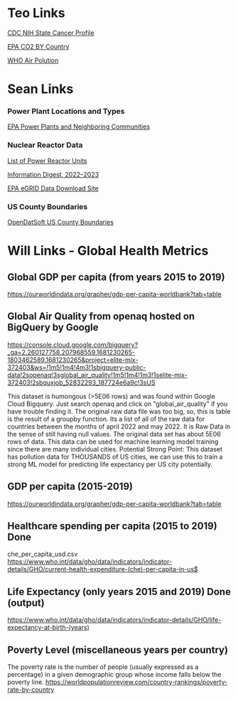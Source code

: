 # Teo Links
[CDC NIH State Cancer Profile](https://statecancerprofiles.cancer.gov/map/map.withimage.php?00&county&001&001&00&0&01&0&1&5&0#results)

[EPA CO2 BY Country](https://www.epa.gov/ghgemissions/global-greenhouse-gas-emissions-data)

[WHO Air Polution](https://www.who.int/data/gho/data/themes/air-pollution)

# Sean Links
### Power Plant Locations and Types
[EPA Power Plants and Neighboring Communities](https://www.epa.gov/power-sector/power-plants-and-neighboring-communities)

### Nuclear Reactor Data
[List of Power Reactor Units](https://www.nrc.gov/reactors/operating/list-power-reactor-units.html)

[Information Digest, 2022–2023](https://www.nrc.gov/reading-rm/doc-collections/nuregs/staff/sr1350/index.html)

[EPA eGRID Data Download Site](https://www.epa.gov/egrid/download-data)

### US County Boundaries
[OpenDatSoft US County Boundaries](https://public.opendatasoft.com/explore/dataset/us-county-boundaries/table/?disjunctive.statefp&disjunctive.countyfp&disjunctive.name&disjunctive.namelsad&disjunctive.stusab&disjunctive.state_name)


# Will Links - Global Health Metrics

## Global GDP per capita (from years 2015 to 2019)
https://ourworldindata.org/grapher/gdp-per-capita-worldbank?tab=table



## Global Air Quality from openaq hosted on BigQuery by Google
https://console.cloud.google.com/bigquery?_ga=2.260127758.207968559.1681230265-1803462589.1681230265&project=elite-mix-372403&ws=!1m5!1m4!4m3!1sbigquery-public-data!2sopenaq!3sglobal_air_quality!1m5!1m4!1m3!1selite-mix-372403!2sbquxjob_52832293_187724e6a9c!3sUS

This dataset is humongous (>5E06 rows) and was found within Google Cloud Bigquery.
Just search openaq and click on "global_air_quality" if you have trouble finding it.
The original raw data file was too big, so, this is table is the result of a groupby function. Its a list of all of the raw data for countries between the months of april 2022 and may 2022.
It is Raw Data in the sense of still having null values.
The original data set has about 5E06 rows of data. This data can be used for machine learning model training since there are many individual cities.
Potential Strong Point: This dataset has pollution data for THOUSANDS of US cities, we can use this to train a strong ML model for predicting life expectancy per US city potentially.

## GDP per capita (2015-2019)
https://ourworldindata.org/grapher/gdp-per-capita-worldbank?tab=table

## Healthcare spending per capita (2015 to 2019) **Done**
che_per_capita_usd.csv
https://www.who.int/data/gho/data/indicators/indicator-details/GHO/current-health-expenditure-(che)-per-capita-in-us$


## Life Expectancy (only years 2015 and 2019) **Done** (output)
https://www.who.int/data/gho/data/indicators/indicator-details/GHO/life-expectancy-at-birth-(years)


## Poverty Level (miscellaneous years per country)
The poverty rate is the number of people (usually expressed as a percentage) in a given demographic group whose income falls below the poverty line.
https://worldpopulationreview.com/country-rankings/poverty-rate-by-country
